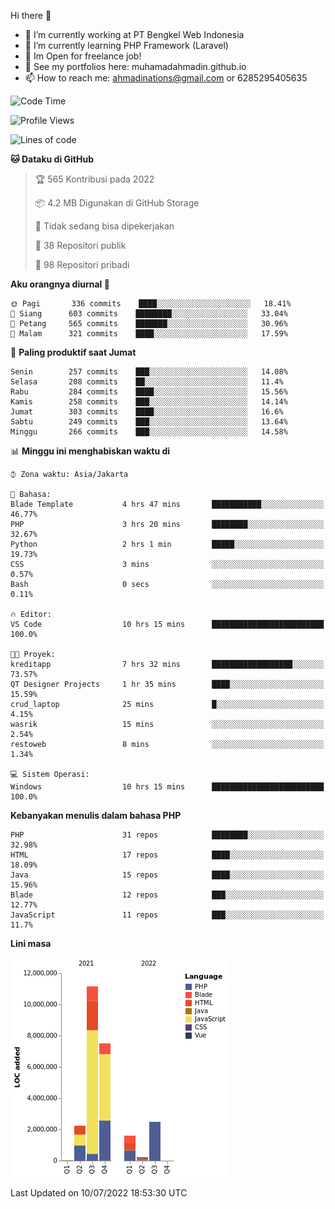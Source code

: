 Hi there 👋

- 🔭 I’m currently working at PT Bengkel Web Indonesia
- 🌱 I’m currently learning PHP Framework (Laravel)
- 📂 Im Open for freelance job!
- 🧷 See my portfolios here: muhamadahmadin.github.io
- 📫 How to reach me: ahmadinations@gmail.com or 6285295405635


<!--START_SECTION:waka-->
![Code Time](http://img.shields.io/badge/Code%20Time-0%20secs-blue)

![Profile Views](http://img.shields.io/badge/Profil%20dilihat-2-blue)

![Lines of code](https://img.shields.io/badge/Sejak%20Hello%20World%20aku%20telah%20menulis-25%20Million%20baris%20kode-blue)

**🐱 Dataku di GitHub** 

> 🏆 565 Kontribusi pada 2022
 > 
> 📦 4.2 MB Digunakan di GitHub Storage 
 > 
> 🚫 Tidak sedang bisa dipekerjakan
 > 
> 📜 38 Repositori publik 
 > 
> 🔑 98 Repositori pribadi  
 > 
**Aku orangnya diurnal 🐤** 

```text
🌞 Pagi       336 commits    ████░░░░░░░░░░░░░░░░░░░░░   18.41% 
🌆 Siang      603 commits    ████████░░░░░░░░░░░░░░░░░   33.04% 
🌃 Petang     565 commits    ███████░░░░░░░░░░░░░░░░░░   30.96% 
🌙 Malam      321 commits    ████░░░░░░░░░░░░░░░░░░░░░   17.59%

```
📅 **Paling produktif saat Jumat** 

```text
Senin        257 commits    ███░░░░░░░░░░░░░░░░░░░░░░   14.08% 
Selasa       208 commits    ██░░░░░░░░░░░░░░░░░░░░░░░   11.4% 
Rabu         284 commits    ████░░░░░░░░░░░░░░░░░░░░░   15.56% 
Kamis        258 commits    ███░░░░░░░░░░░░░░░░░░░░░░   14.14% 
Jumat        303 commits    ████░░░░░░░░░░░░░░░░░░░░░   16.6% 
Sabtu        249 commits    ███░░░░░░░░░░░░░░░░░░░░░░   13.64% 
Minggu       266 commits    ███░░░░░░░░░░░░░░░░░░░░░░   14.58%

```


📊 **Minggu ini menghabiskan waktu di** 

```text
⌚︎ Zona waktu: Asia/Jakarta

💬 Bahasa: 
Blade Template           4 hrs 47 mins       ███████████░░░░░░░░░░░░░░   46.77% 
PHP                      3 hrs 20 mins       ████████░░░░░░░░░░░░░░░░░   32.67% 
Python                   2 hrs 1 min         █████░░░░░░░░░░░░░░░░░░░░   19.73% 
CSS                      3 mins              ░░░░░░░░░░░░░░░░░░░░░░░░░   0.57% 
Bash                     0 secs              ░░░░░░░░░░░░░░░░░░░░░░░░░   0.11%

🔥 Editor: 
VS Code                  10 hrs 15 mins      █████████████████████████   100.0%

🐱‍💻 Proyek: 
kreditapp                7 hrs 32 mins       ██████████████████░░░░░░░   73.57% 
QT Designer Projects     1 hr 35 mins        ████░░░░░░░░░░░░░░░░░░░░░   15.59% 
crud_laptop              25 mins             █░░░░░░░░░░░░░░░░░░░░░░░░   4.15% 
wasrik                   15 mins             ░░░░░░░░░░░░░░░░░░░░░░░░░   2.54% 
restoweb                 8 mins              ░░░░░░░░░░░░░░░░░░░░░░░░░   1.34%

💻 Sistem Operasi: 
Windows                  10 hrs 15 mins      █████████████████████████   100.0%

```

**Kebanyakan menulis dalam bahasa PHP** 

```text
PHP                      31 repos            ████████░░░░░░░░░░░░░░░░░   32.98% 
HTML                     17 repos            ████░░░░░░░░░░░░░░░░░░░░░   18.09% 
Java                     15 repos            ████░░░░░░░░░░░░░░░░░░░░░   15.96% 
Blade                    12 repos            ███░░░░░░░░░░░░░░░░░░░░░░   12.77% 
JavaScript               11 repos            ███░░░░░░░░░░░░░░░░░░░░░░   11.7%

```


**Lini masa**

![Chart not found](https://raw.githubusercontent.com/MuhamadAhmadin/MuhamadAhmadin/master/charts/bar_graph.png) 


 Last Updated on 10/07/2022 18:53:30 UTC
<!--END_SECTION:waka-->
